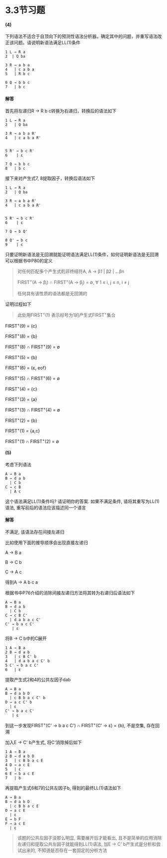 # 3.3节习题

#### (4) 

下列语法不适合于自顶向下的预测性语法分析器。确定其中的问题，并重写语法改正该问题。请说明新语法满足LL(1)条件

```
1 L → R a
2  | Q ba

3 R → a b a
4   | c a b a
5   | R b c
  
6 Q → b b c
7   | b c
```

#### 解答

首先将左递归R → R b c转换为右递归，转换后的语法如下

```
1 L → R a
2   | Q ba

3 R → a b a R'
4   | c a b a R'
  

5 R' → b c R'
6    | ε
   
7 Q → b b c
8   | b c
```

接下来对产生式7, 8提取因子，转换后语法如下

```
1 L → R a
2   | Q ba

3 R → a b a R'
4   | c a b a R'
  

5 R' → b c R'
6    | ε
   
7 Q → b Q'

8 Q' → b c
9    | c
```

只要证明新语法是无回溯就能证明语法满足LL(1)条件，如何证明新语法是无回溯可以根据书中P80的定义

> 对任何匹配多个产生式的非终结符A, A → β1 | β2 | ...βn
>
>  FIRST<sup>+</sup>(A → β<sub>i</sub>) ∩ FIRST<sup>+</sup>(A → β<sub>j</sub>) = ∅, ∀ 1 ≤ i, j ≤ n, i ≠ j
>
> 任何具有该性质的语法都是无回溯的

证明过程如下

> 此处用FIRST<sup>+</sup>(1) 表示标号为1的产生式FIRST<sup>+</sup>集合

FIRST<sup>+</sup>(9) = {c}

FIRST<sup>+</sup>(8) = {b}

FIRST<sup>+</sup>(8) ∩ FIRST<sup>+</sup>(9)  = ∅



FIRST<sup>+</sup>(5) = {b}

FIRST<sup>+</sup>(6) = {ε, eof}

FIRST<sup>+</sup>(5) ∩ FIRST<sup>+</sup>(6)  = ∅



FIRST<sup>+</sup>(4) = {c}

FIRST<sup>+</sup>(3) = {a}

FIRST<sup>+</sup>(3) ∩ FIRST<sup>+</sup>(4)  = ∅



FIRST<sup>+</sup>(2) = {b}

FIRST<sup>+</sup>(1) = {a,c} 

FIRST<sup>+</sup>(1) ∩ FIRST<sup>+</sup>(2)  = ∅

#### (5)

考虑下列语法

```
A → B a
B → d a b
  | C b
C → c B
  | A c
```

这个语法满足LL(1)条件吗? 请证明你的答案. 如果不满足条件, 请将其重写为LL(1)语法, 重写前后的语法应该描述同一个语言

#### 解答

不满足, 该语法存在间接左递归

比如使用下面的推导顺序会出现直接左递归

A → B a

B → C b

C → A c

得到A → A b c a

根据书中P76介绍的消除间接左递归方法将其转为右递归后语法如下

```
A → B a
B → d a b
  | C b
C → c B C'
  | d a b a c C'
C' → b a c C'
   | ε
```

将B → C b中的C展开

```
1 A → B a
2 B → d a b
3   | c B C' b
4   | d a b a c C' b
5 C' → b a c C'
6   | ε
```

提取产生式2和4的公共左因子dab

```
A → B a
B → d a b D
  | c B b a c C' b
D → a c C' b
  | ε
C' → b a c C'
   | ε
```

到这一步发现FIRST<sup>+</sup>(C' → b a c C') ∩ FIRST<sup>+</sup>(C' → ε) = {b}, 不是空集, 存在回溯

加入E → C' b产生式, 将C‘消除掉后如下

```
1 A → B a
2 B → d a b D
3   | c B b a c E
4 D → a c E
5   | ε
6 E → b a c E
7   | b
```

再提取产生式6和7的公共左因子b, 得到的最终LL(1)语法如下

```
A → B a
B → d a b D
  | c B b a c E
D → a c E
  | ε
E → b F
F → a c E
  | ε
```

> 该题的公共左因子没那么明显, 需要展开后才能看出, 且不是简单的应用消除左递归和提取公共左因子就能得到LL(1)语法, 加E → C' b产生式是分析和尝试出来的, 不知道是否存在一套固定的分析方法

